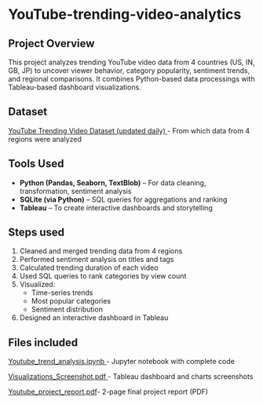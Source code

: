 # YouTube-trending-video-analytics

## Project Overview
This project analyzes trending YouTube video data from 4 countries (US, IN, GB, JP) to uncover viewer behavior, category popularity, sentiment trends, and regional comparisons. It combines Python-based data processings with Tableau-based dashboard visualizations.

## Dataset
<a href="https://www.kaggle.com/datasets/rsrishav/youtube-trending-video-dataset?select=US_category_id.json"> YouTube Trending Video Dataset (updated daily) </a>- From which data from 4 regions were analyzed

## Tools Used
- **Python (Pandas, Seaborn, TextBlob)** – For data cleaning, transformation, sentiment analysis
- **SQLite (via Python)** – SQL queries for aggregations and ranking
- **Tableau** – To create interactive dashboards and storytelling

## Steps used
1. Cleaned and merged trending data from 4 regions
2. Performed sentiment analysis on titles and tags
3. Calculated trending duration of each video
4. Used SQL queries to rank categories by view count
5. Visualized:
   - Time-series trends
   - Most popular categories
   - Sentiment distribution
6. Designed an interactive dashboard in Tableau

## Files included
<a href="https://github.com/Kavya-Rajeev/YouTube-trending-video-analytics/blob/main/Youtube_trend_analysis.ipynb">Youtube_trend_analysis.ipynb </a>- Jupyter notebook with complete code

<a href="https://github.com/Kavya-Rajeev/YouTube-trending-video-analytics/blob/main/Visualizations_Screenshot.pdf">Visualizations_Screenshot.pdf </a>- Tableau dashboard and charts screenshots

<a href="https://github.com/Kavya-Rajeev/YouTube-trending-video-analytics/blob/main/Youtube%20project%20report.pdf">Youtube_project_report.pdf</a>- 2-page final project report (PDF)
